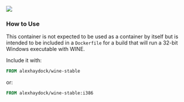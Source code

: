 [![](https://images.microbadger.com/badges/image/alexhaydock/wine-stable.svg)](https://hub.docker.com/r/alexhaydock/wine-stable "Badge")

### How to Use
This container is not expected to be used as a container by itself but is intended to be included in a `Dockerfile` for a build that will run a 32-bit Windows executable with WINE.

Include it with:
```dockerfile
FROM alexhaydock/wine-stable
```

or:
```dockerfile
FROM alexhaydock/wine-stable:i386
```